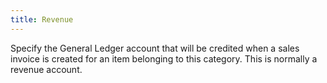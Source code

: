 ```yaml
---
title: Revenue
---
```



Specify the General Ledger account that will be credited when a sales invoice is created for an item belonging to this category. This is normally a revenue account.
